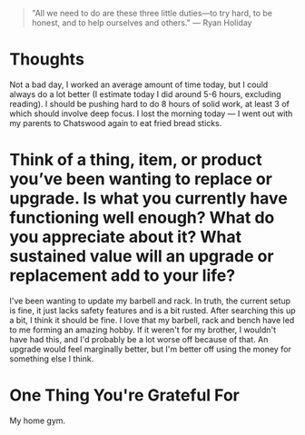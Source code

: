 
> \"All we need to do are these three little duties—to try hard, to be honest, and to help ourselves and others.\" — Ryan Holiday

# Thoughts
Not a bad day, I worked an average amount of time today, but I could always do a lot better (I estimate today I did around 5-6 hours, excluding reading). I should be pushing hard to do 8 hours of solid work, at least 3 of which should involve deep focus. I lost the morning today — I went out with my parents to Chatswood again to eat fried bread sticks.

# Think of a thing, item, or product you’ve been wanting to replace or upgrade. Is what you currently have functioning well enough? What do you appreciate about it? What sustained value will an upgrade or replacement add to your life?
I've been wanting to update my barbell and rack. In truth, the current setup is fine, it just lacks safety features and is a bit rusted. After searching this up a bit, I think it should be fine. I love that my barbell, rack and bench have led to me forming an amazing hobby. If it weren't for my brother, I wouldn't have had this, and I'd probably be a lot worse off because of that. An upgrade would feel marginally better, but I'm better off using the money for something else I think.

# One Thing You're Grateful For
My home gym.
